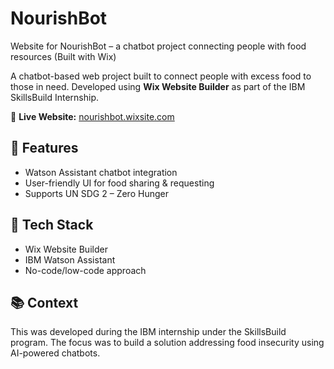 # NourishBot
Website for NourishBot – a chatbot project connecting people with food resources (Built with Wix)

A chatbot-based web project built to connect people with excess food to those in need. Developed using **Wix Website Builder** as part of the IBM SkillsBuild Internship.

🔗 **Live Website:** [nourishbot.wixsite.com](https://22csec08.wixsite.com/nourishbot)

## 🌟 Features
- Watson Assistant chatbot integration
- User-friendly UI for food sharing & requesting
- Supports UN SDG 2 – Zero Hunger

## 🧰 Tech Stack
- Wix Website Builder
- IBM Watson Assistant
- No-code/low-code approach

## 📚 Context
This was developed during the IBM internship under the SkillsBuild program. The focus was to build a solution addressing food insecurity using AI-powered chatbots.

